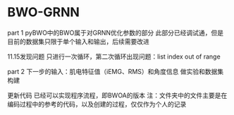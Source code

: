 # BWO-GRNN
part 1
pyBWO中的BWO属于对GRNN优化参数的部分
此部分已经调试通，但是目前的数据集只限于单个输入和输出，后续需要改进

11.15发现问题
只进行一次循环，第二次循环出现问题：list index out of range 

part 2
下一步的输入：肌电特征值（iEMG、RMS）和角度信息
做实验和数据集构建

更新代码
已经可以实现程序流程，即BWOA的版本
注：文件夹中的文件主要是在编码过程中的参考的代码，以及创建的过程，仅仅作为个人的记录
